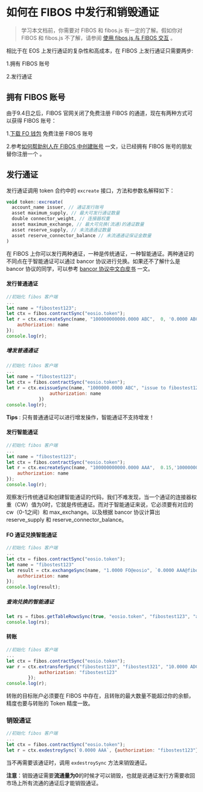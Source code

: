 # 如何在 FIBOS 中发行和销毁通证

> 学习本文档前，你需要对 FIBOS 和 fibos.js 有一定的了解。假如你对 FIBOS 和 fibos.js 不了解，请参阅 [使用 fibos.js 与 FIBOS 交互](../basic/fibosjs.md) 。

相比于在 EOS 上发行通证的复杂性和高成本，在 FIBOS 上发行通证只需要两步:

1.拥有 FIBOS 账号

2.发行通证

## 拥有 FIBOS 账号

由于9.4日之后，FIBOS 官网关闭了免费注册 FIBOS 的通道，现在有两种方式可以获得 FIBOS 账号：

1.[下载 FO 钱包](http://wallet.fo/) 免费注册 FIBOS 账号

2.参考[如何帮助别人在 FIBOS 中创建账号](./createAccountnotfree.md) 一文，让已经拥有 FIBOS 账号的朋友替你注册一个 。

## 发行通证

发行通证调用 token 合约中的 `excreate` 接口，方法和参数名解释如下：

```javascript
void token::excreate(
  account_name issuer, // 通证发行账号
  asset maximum_supply, // 最大可发行通证数量
  double connector_weight, // 连接器权重
  asset maximum_exchange, // 最大可兑换(流通)的通证数量
  asset reserve_supply, // 未流通通证数量
  asset reserve_connector_balance // 未流通通证保证金数量
)
```

在 FIBOS 上你可以发行两种通证，一种是传统通证，一种智能通证。两种通证的不同点在于智能通证可以通过 bancor 协议进行兑换。如果还不了解什么是 bancor 协议的同学，可以参考 [bancor 协议中文白皮书](https://github.com/FIBOSIO/bancor) 一文。

#### 发行普通通证

```javascript
//初始化 fibos 客户端
...
let name = "fibostest123";
let ctx = fibos.contractSync("eosio.token");
let r = ctx.excreateSync(name, "100000000000.0000 ABC",  0, '0.0000 ABC','0.0000 ABC', '0.0000 FO', {
    authorization: name
});
console.log(r);
```

##### 增发普通通证

```javascript
//初始化 fibos 客户端
...
let name = "fibostest123";
let ctx = fibos.contractSync("eosio.token");
let r = ctx.exissueSync(name, "1000000.0000 ABC", "issue to fibostest123", {
				authorization: name
			})
console.log(r);
```

**Tips** : 只有普通通证可以进行增发操作，智能通证不支持增发！

#### 发行智能通证

```js
//初始化 fibos 客户端
...
let name = "fibostest123";
let ctx = fibos.contractSync("eosio.token");
let r = ctx.excreateSync(name, "100000000000.0000 AAA",  0.15,'10000000000.0000 AAA', '3000000000.0000 AAA', '90000.0000 FO', {
    authorization: name
});
console.log(r);
```

观察发行传统通证和创建智能通证的代码，我们不难发现，当一个通证的连接器权重（CW）值为0时，它就是传统通证。而对于智能通证来说，它必须要有对应的 cw（0-1之间）和 max_exchange。以及根据 bancor 协议计算出 reserve_supply 和 reserve_connector_balance。

#### FO 通证兑换智能通证

```javascript
//初始化 fibos 客户端
...
let ctx = fibos.contractSync("eosio.token");
let name = "fibostest123"
let result = ctx.exchangeSync(name, "1.0000 FO@eosio", `0.0000 AAA@fibostest123`, "exchange FO to AAA", {
    authorization: name
});
console.log(result);
```

##### 查询兑换的智能通证

```javascript
let rs = fibos.getTableRowsSync(true, "eosio.token", "fibostest123", "accounts");
console.log(rs);
```

#### 转账

```javascript
//初始化 fibos 客户端
...
let ctx = fibos.contractSync("eosio.token");
var r = ctx.extransferSync("fibostest123", "fibostest321", "10.0000 ADC@fibostest123", "trasnfer to fibostest321", {
			authorization: "fibostest123"
		});
console.log(r);
```

转账的目标账户必须要在 FIBOS 中存在，且转账的最大数量不能超过你的余额，精度也要与转账的 Token 精度一致。

### 销毁通证

```javascript
//初始化 fibos 客户端
...
let ctx = fibos.contractSync("eosio.token");
let r = ctx.exdestroySync(`0.0000 AAA`, {authorization: "fibostest123"});
```

当不再需要该通证时，调用 `exdestroySync` 方法来销毁通证。

**注意**：销毁通证需要**流通量为0**的时候才可以销毁，也就是说通证发行方需要收回市场上所有流通的通证后才能销毁通证。